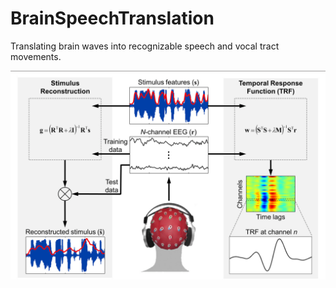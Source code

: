 # BrainSpeechTranslation
Translating brain waves into recognizable speech and vocal tract movements.

![alt text](https://github.com/sankar-mukherjee/DecodingEEG2speech/blob/master/7-Figure1-1.png)